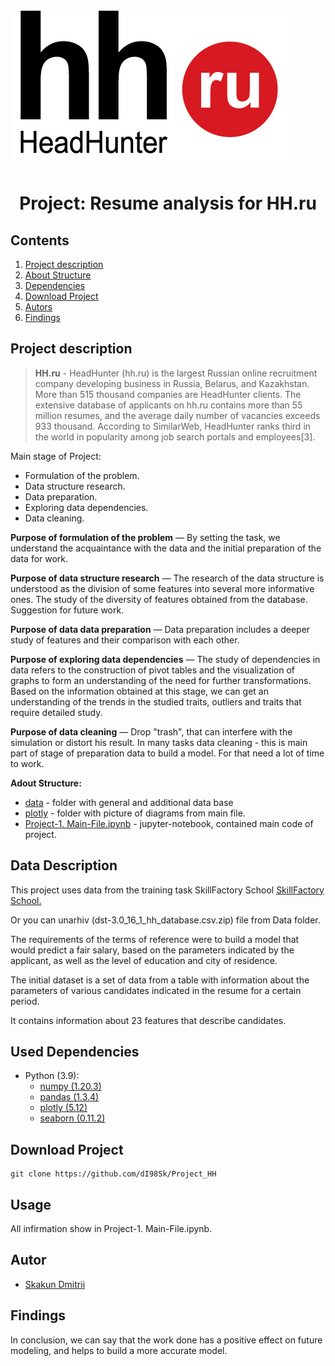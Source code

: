 
![](/images/hh_logo.jpg)
# <center> Project: Resume analysis for HH.ru </center>
## Contents
1. [Project description](#Project-description)
2. [About Structure](#About%20Structure)
3. [Dependencies](#Dependencies)
4. [Download Project](#Download-Project)
5. [Autors](#Autors)
6. [Findings](Findings)

## Project description

> **HH.ru** - HeadHunter (hh.ru) is the largest Russian online recruitment company developing business in Russia, Belarus, and Kazakhstan. More than 515 thousand companies are HeadHunter clients. The extensive database of applicants on hh.ru contains more than 55 million resumes, and the average daily number of vacancies exceeds 933 thousand. According to SimilarWeb, HeadHunter ranks third in the world in popularity among job search portals and employees[3].


Main stage of Project:
* Formulation of the problem.
* Data structure research.
* Data preparation.
* Exploring data dependencies.
* Data cleaning.




**Purpose of formulation of the problem** — 
By setting the task, we understand the acquaintance with the data and the initial preparation of the data for work.

**Purpose of data structure research** — 
The research of the data structure is understood as the division of some features into several more informative ones. The study of the diversity of features obtained from the database. Suggestion for future work.

**Purpose of data data preparation** — 
Data preparation includes a deeper study of features and their comparison with each other.

**Purpose of exploring data dependencies** — 
The study of dependencies in data refers to the construction of pivot tables and the visualization of graphs to form an understanding of the need for further transformations. Based on the information obtained at this stage, we can get an understanding of the trends in the studied traits, outliers and traits that require detailed study.

**Purpose of data cleaning** — 
Drop "trash", that can interfere with the simulation or distort his result. In many tasks data cleaning - this is main part of stage of preparation data to build a model. 
For that need a lot of time to work.

**Adout Structure:**
* [data](./data) - folder with general and additional data base
* [plotly](./plotly) - folder with picture of diagrams from main file.
* [Project-1. Main-File.ipynb](./Project-1.%20Main-File.ipynb.ipynb) - jupyter-notebook, contained main code of project.


## Data Description
This project uses data from the training task SkillFactory School [SkillFactory School.](https://drive.google.com/file/d/1gahvwyBSM-OxLu7atC9aBoRj0xb1tspz/view?usp=sharing)

 Or you can unarhiv (dst-3.0_16_1_hh_database.csv.zip) file from Data folder.

The requirements of the terms of reference were to build a model that would predict a fair salary, based on the parameters indicated by the applicant, as well as the level of education and city of residence.

The initial dataset is a set of data from a table with information about the parameters of various candidates indicated in the resume for a certain period.

 It contains information about 23 features that describe candidates.

## Used Dependencies
* Python (3.9):
    * [numpy (1.20.3)](https://numpy.org)
    * [pandas (1.3.4)](https://pandas.pydata.org)
    * [plotly (5.12)](https://plotly.com/python/)
    * [seaborn (0.11.2)](https://seaborn.pydata.org)

## Download Project

```
git clone https://github.com/dI98Sk/Project_HH
```

## Usage
All infirmation show in  Project-1. Main-File.ipynb.

##  Autor

* [Skakun Dmitrii](https://www.instagram.com/skakun_dr/)

## Findings

In conclusion, we can say that the work done has a positive effect on future modeling, and helps to build a more accurate model.